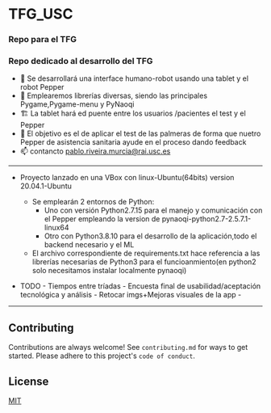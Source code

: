 # TFG_USC
### Repo para el TFG
            

### Repo dedicado al desarrollo del TFG 


- 🔭 Se desarrollará una interface humano-robot usando una tablet y el robot Pepper
- 🌱 Emplearemos librerías diversas, siendo las principales Pygame,Pygame-menu y PyNaoqi
- 🏗 La tablet hará ed puente entre  los usuarios /pacientes el test y el Pepper
- 💬 El objetivo es el de aplicar el test de las palmeras de forma que nuetro Pepper de asistencia sanitaria ayude en el proceso dando feedback
- 📫 contancto pablo.riveira.murcia@rai.usc.es




---
- Proyecto lanzado en una VBox con linux-Ubuntu(64bits) version 20.04.1-Ubuntu
    - Se emplearán 2 entornos de Python:
        - Uno con versión Python2.7.15 para el manejo y comunicación con el Pepper empleando la version de pynaoqi-python2.7-2.5.7.1-linux64
        - Otro con Python3.8.10 para el desarrollo de la aplicación,todo el backend necesario y el ML
    - El archivo correspondiente de requirements.txt hace referencia a las librerías necesarias de Python3 para el funcioanmiento(en python2 solo necesitamos instalar localmente pynaoqi)

-  TODO
            - Tiempos entre tríadas
            - Encuesta final de usabilidad/aceptación tecnológica y análisis
            - Retocar imgs+Mejoras visuales de la app
            - 




---


## Contributing
Contributions are always welcome!
See `contributing.md` for ways to get started.
Please adhere to this project's `code of conduct`.


## License
[MIT](http://opensource.org/licenses/MIT)
